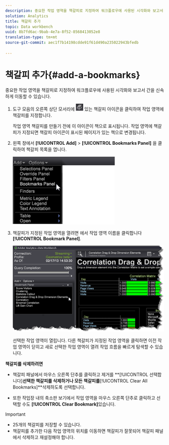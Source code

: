 ```yaml
---
description: 중요한 작업 영역을 책갈피로 지정하여 워크플로우에 사용된 시각화와 보고서 간을 신속하게 이동할 수 있습니다.
solution: Analytics
title: 책갈피 추가
topic: Data workbench
uuid: 8b7fd6ac-9bab-4e7a-8f52-8568413052e8
translation-type: tm+mt
source-git-commit: aec1f7b14198cdde91f61d490a235022943bfedb

---
```



# 책갈피 추가{#add-a-bookmarks}

중요한 작업 영역을 책갈피로 지정하여 워크플로우에 사용된 시각화와 보고서 간을 신속하게 이동할 수 있습니다.

1. 도구 모음의 오른쪽 상단 모서리에 ![](assets/bookmark_icon.png) 있는 책갈피 아이콘을 클릭하여 작업 영역에 책갈피를 지정합니다.

   작업 영역 책갈피를 만들기 전에 이 아이콘이 책으로 표시됩니다. 작업 영역에 책갈피가 지정되면 책갈피 아이콘이 표시된 페이지가 있는 책으로 변경됩니다.

1. 왼쪽 창에서 **[!UICONTROL Add]** > **[!UICONTROL Bookmarks Panel]** 을 클릭하여 책갈피 목록을 엽니다.

   ![](assets/bookmarks_panel.png)

1. 책갈피가 지정된 작업 영역을 열려면 에서 작업 영역 이름을 클릭합니다 **[!UICONTROL Bookmark Panel]**.

   ![](assets/bookmarks_panel_left.png)

   선택한 작업 영역이 열립니다. 다른 책갈피가 지정된 작업 영역을 클릭하면 이전 작업 영역이 닫히고 새로 선택한 작업 영역이 열려 작업 흐름을 빠르게 탐색할 수 있습니다.

**책갈피를 삭제하려면**

* 책갈피 패널에서 마우스 오른쪽 단추를 클릭하고 제거를 **[!UICONTROL 선택합니다<bookmark title>]**선택한 책갈피를 삭제하거나 모든 책갈피를&#x200B;**[!UICONTROL Clear All Bookmarks]**삭제하도록 선택합니다.

* 또한 작업장 내의 축소판 보기에서 작업 영역을 마우스 오른쪽 단추로 클릭하고 선택할 수도 **[!UICONTROL Clear Bookmark]**&#x200B;있습니다.

>[!IMPORTANT]
>
>* 25개의 책갈피를 저장할 수 있습니다.
>* 책갈피를 추가한 다음 작업 영역의 위치를 이동하면 책갈피가 잘못되어 책갈피 패널에서 삭제하고 재설정해야 합니다.
>



